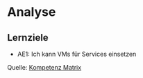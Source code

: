 # Analyse

## Lernziele
* AE1: Ich kann VMs für Services einsetzen

Quelle: [Kompetenz Matrix](https://gitlab.com/ch-tbz-hf/Stud/cnt/-/tree/main/1_Kompetenzmatrix#matrix)